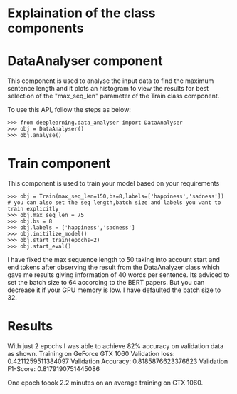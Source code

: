 # Explaination of the class components

# DataAnalyser component
This component is used to analyse the input data to find the maximum sentence length and
it plots an histogram to view the results for best selection of the "max_seq_len" parameter
of the Train class component.

To use this API, follow the steps as below:

    >>> from deeplearning.data_analyser import DataAnalyser
    >>> obj = DataAnalyser()
    >>> obj.analyse()

# Train component
This component is used to train your model based on your requirements

    >>> obj = Train(max_seq_len=150,bs=8,labels=['happiness','sadness'])
    # you can also set the seq length,batch size and labels you want to train explicitly
    >>> obj.max_seq_len = 75
    >>> obj.bs = 8
    >>> obj.labels = ['happiness','sadness']
    >>> obj.initilize_model()
    >>> obj.start_train(epochs=2)
    >>> obj.start_eval()

I have fixed the max sequence length to 50 taking into account start and end tokens after 
observing the result from the DataAnalyzer class which gave me results giving information 
of 40 words per sentence. Its adviced to set the batch size to 64 according to the BERT papers. 
But you can decrease it if your GPU memory is low. I have defaulted the batch size to 32.

# Results

With just 2 epochs I was able to achieve 82% accuracy on validation data as shown.
    Training on GeForce GTX 1060
    Validation loss: 0.4211259511384097
    Validation Accuracy: 0.8185876623376623
    Validation F1-Score: 0.8179190751445086

One epoch toook 2.2 minutes on an average training on GTX 1060.

